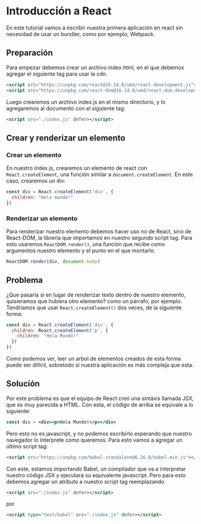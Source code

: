 # Introducción a React

En este tutorial vamos a escribir nuestra primera aplicación en react sin necesidad de usar un bundler, como por ejemplo, Webpack.

## Preparación
Para empezar debemos crear un archivo index.html, en el que debemos agregar el siguiente tag para usar la cdn.

```html  
<script src="https://unpkg.com/react@16.14.0/umd/react.development.js"></script>
<script src="https://unpkg.com/react-dom@16.14.0/umd/react-dom.development.js"></script>
```

Luego crearemos un archivo index.js en el mismo directorio, y lo agregaremos al documento con el siguiente tag:

```html 
<script src="./index.js" defer></script>
```

## Crear y renderizar un elemento

### Crear un elemento

En nuestro index.js, crearemos un elemento de react con ```React.createElement```, una función similar a ```document.createElement```.
En este caso, crearemos un div:

```javascript
const div = React.createElement('div', {
  children: "Hola mundo!"
})
```

### Renderizar un elemento
Para renderizar nuestro elemento debemos hacer uso no de React, sino de React-DOM, la librería que importamos en nuestro segundo script tag.
Para esto usaremos ```ReactDOM.render()```, una función que recibe como argumentos nuestro elemento y el punto en el que montarlo.

```javascript
ReactDOM.render(div, document.body)
```

## Problema
¿Que pasaría si en lugar de renderizar texto dentro de nuestro elemento, quisieramos que hubiera otro elemento? como un párrafo, por ejemplo.
Tendríamos que usar ```React.createElement()``` dos veces, de la siguiente forma:

```javascript
const div = React.createElement('div', {
  children: React.createElement('p', {
    children: "Hola Mundo!"
  })
})
```

Como podemos ver, leer un arbol de elementos creados de esta forma puede ser difícil, sobretodo si nuestra aplicación es más compleja que esta.

## Solución
Por este problema es que el equipo de React creó una sintáxis llamada JSX, que es muy parecida a HTML. Con esta, el código de arriba se equivale a lo siguiente:

```jsx
const div = <div><p>Hola Mundo!</p></div>
```

Pero esto no es javascript, y no podemos escribirlo esperando que nuestro navegador lo interprete como queremos. Para esto vamos a agregar un último script tag:

```html
<script src="https://unpkg.com/babel-standalone@6.26.0/babel.min.js"></script>
```
Con este, estamos importando Babel, un compilador que va a interpretar nuestro código JSX y ejecutará su equivalente javascript. Pero para esto debemos agregar un atributo a nuestro script tag reemplazando

```html 
<script src="./index.js" defer></script>
```
por 

```html 
<script type="text/babel" src="./index.js" defer></script>
```
